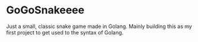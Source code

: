 # GoGoSnakeeee
Just  a small, classic snake game made in Golang. Mainly building this as my first project to get used to the syntax of Golang.
